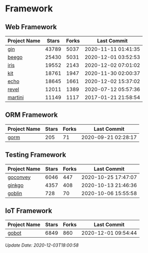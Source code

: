 # Framework

## Web Framework
| Project Name | Stars | Forks | Last Commit |
| ------------ | ----- | ----- | ----------- |
| [gin](https://github.com/gin-gonic/gin) | 43789 | 5037 | 2020-11-11 01:41:35 |
| [beego](https://github.com/astaxie/beego) | 25430 | 5031 | 2020-12-01 03:52:53 |
| [iris](https://github.com/kataras/iris) | 19552 | 2143 | 2020-12-02 07:01:02 |
| [kit](https://github.com/go-kit/kit) | 18761 | 1947 | 2020-11-30 02:00:37 |
| [echo](https://github.com/labstack/echo) | 18645 | 1661 | 2020-12-02 15:37:02 |
| [revel](https://github.com/revel/revel) | 12011 | 1389 | 2020-07-12 05:57:36 |
| [martini](https://github.com/go-martini/martini) | 11149 | 1117 | 2017-01-21 21:58:54 |

## ORM Framework
| Project Name | Stars | Forks | Last Commit |
| ------------ | ----- | ----- | ----------- |
| [gorm](https://github.com/jinzhu/gorm) | 205 | 71 | 2020-09-21 02:28:17 |

## Testing Framework
| Project Name | Stars | Forks | Last Commit |
| ------------ | ----- | ----- | ----------- |
| [goconvey](https://github.com/smartystreets/goconvey) | 6046 | 447 | 2020-10-25 17:47:07 |
| [ginkgo](https://github.com/onsi/ginkgo) | 4357 | 408 | 2020-10-13 21:46:36 |
| [goblin](https://github.com/franela/goblin) | 728 | 70 | 2020-10-06 15:55:58 |

## IoT Framework
| Project Name | Stars | Forks | Last Commit |
| ------------ | ----- | ----- | ----------- |
| [gobot](https://github.com/hybridgroup/gobot) | 6849 | 860 | 2020-12-01 09:54:44 |

*Update Date: 2020-12-03T18:00:58*